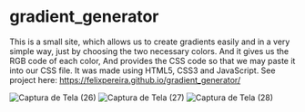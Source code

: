 # gradient_generator

This is a small site, which allows us to create gradients easily and in a very simple way, just by choosing the two necessary colors. And it gives us the RGB code of each color, And provides the CSS code so that  we may paste it into our CSS file.
It was made using HTML5, CSS3 and JavaScript.
See project here: https://felixpereira.github.io/gradient_generator/

![Captura de Tela (26)](https://user-images.githubusercontent.com/49062313/57376188-51547280-7197-11e9-85db-303f3e2d58ea.png)
![Captura de Tela (27)](https://user-images.githubusercontent.com/49062313/57376437-e3f51180-7197-11e9-8c1d-412dfe8652e6.png)
![Captura de Tela (28)](https://user-images.githubusercontent.com/49062313/57376533-21f23580-7198-11e9-8f45-4cb51a866a11.png)
